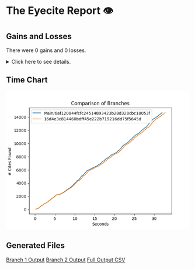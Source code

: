 # The Eyecite Report :eye:



Gains and Losses
---------
There were 0 gains and 0 losses.

<details>
<summary>Click here to see details.</summary>

|     id     |  Gain  |  Loss  |
| ---------- | ------ | ------ |


</details>



Time Chart
---------

![image](https://raw.githubusercontent.com/freelawproject/eyecite/artifacts/142/results/chart.png)


Generated Files
---------

[Branch 1 Output](https://raw.githubusercontent.com/freelawproject/eyecite/artifacts/142/results/6af120844fcfc24514893423b28d328cbc18053f.json)
[Branch 2 Output](https://raw.githubusercontent.com/freelawproject/eyecite/artifacts/142/results/16d4e3c814460bdff45e222b719216dd75f5645d.json)
[Full Output CSV ](https://raw.githubusercontent.com/freelawproject/eyecite/artifacts/142/results/output.csv)
